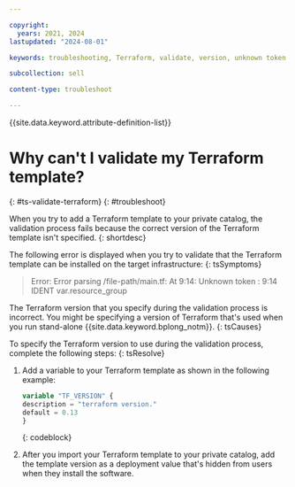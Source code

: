 ```yaml
---

copyright:
  years: 2021, 2024
lastupdated: "2024-08-01"

keywords: troubleshooting, Terraform, validate, version, unknown token

subcollection: sell

content-type: troubleshoot

---
```


{{site.data.keyword.attribute-definition-list}}

# Why can't I validate my Terraform template?
{: #ts-validate-terraform}
{: #troubleshoot}

When you try to add a Terraform template to your private catalog, the validation process fails because the correct version of the Terraform template isn't specified.
{: shortdesc}

The following error is displayed when you try to validate that the Terraform template can be installed on the target infrastructure:
{: tsSymptoms}

> Error: Error parsing /file-path/main.tf: At 9:14: Unknown token : 9:14 IDENT var.resource_group

The Terraform version that you specify during the validation process is incorrect. You might be specifying a version of Terraform that's used when you run stand-alone {{site.data.keyword.bplong_notm}}.
{: tsCauses}

To specify the Terraform version to use during the validation process, complete the following steps:
{: tsResolve}

1. Add a variable to your Terraform template as shown in the following example:

    ```terraform
    variable "TF_VERSION" {
    description = "terraform version."
    default = 0.13
    }
    ```
    {: codeblock}

1. After you import your Terraform template to your private catalog, add the template version as a deployment value that's hidden from users when they install the software.
